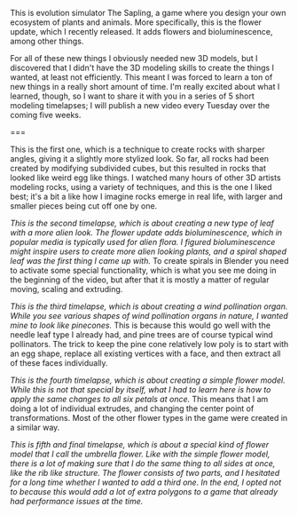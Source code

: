 This is evolution simulator The Sapling, a game where you design your own ecosystem of plants and animals. More specifically, this is the flower update, which I recently released. It adds flowers and bioluminescence, among other things. 

For all of these new things I obviously needed new 3D models, but I discovered that I didn't have the 3D modeling skills to create the things I wanted, at least not efficiently. This meant I was forced to learn a ton of new things in a really short amount of time. I'm really excited about what I learned, though, so I want to share it with you in a series of 5 short modeling timelapses; I will publish a new video every Tuesday over the coming five weeks. 

===

This is the first one, which is a technique to create rocks with sharper angles, giving it a slightly more stylized look. So far, all rocks had been created by modifying subdivided cubes, but this resulted in rocks that looked like weird egg like things. I watched many hours of other 3D artists modeling rocks, using a variety of techniques, and this is the one I liked best; it's a bit a like how I imagine rocks emerge in real life, with larger and smaller pieces being cut off one by one.

_This is the second timelapse, which is about creating a new type of leaf with a more alien look. The flower update adds bioluminescence, which in popular media is typically used for alien flora. I figured bioluminescence might inspire users to create more alien looking plants, and a spiral shaped leaf was the first thing I came up with._ To create spirals in Blender you need to activate some special functionality, which is what you see me doing in the beginning of the video, but after that it is mostly a matter of regular moving, scaling and extruding.

_This is the third timelapse, which is about creating a wind pollination organ. While you see various shapes of wind pollination organs in nature, I wanted mine to look like pinecones._ This is because this would go well with the needle leaf type I already had, and pine trees are of course typical wind pollinators. The trick to keep the pine cone relatively low poly is to start with an egg shape, replace all existing vertices with a face, and then extract all of these faces individually. 

_This is the fourth timelapse, which is about creating a simple flower model. While this is not that special by itself, what I had to learn here is how to apply the same changes to all six petals at once._ This means that I am doing a lot of individual extrudes, and changing the center point of transformations. Most of the other flower types in the game were created in a similar way.

_This is fifth and final timelapse, which is about a special kind of flower model that I call the umbrella flower. Like with the simple flower model, there is a lot of making sure that I do the same thing to all sides at once, like the rib like structure. The flower consists of two parts, and I hesitated for a long time whether I wanted to add a third one. In the end, I opted not to because this would add a lot of extra polygons to a game that already had performance issues at the time._